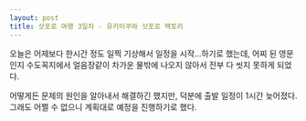 ```yaml
---
layout: post
title: 삿포로 여행 3일차 - 유키미쿠와 삿포로 팩토리
---
```


오늘은 어제보다 한시간 정도 일찍 기상해서 일정을 시작...하기로 했는데, 어찌 된 영문인지 수도꼭지에서 얼음장같이 차가운 물밖에 나오지 않아서 전부 다 씻지 못하게 되었다.

어떻게든 문제의 원인을 알아내서 해결하긴 했지만, 덕분에 출발 일정이 1시간 늦어졌다. 그래도 어쩔 수 없으니 계획대로 예정을 진행하기로 했다.
